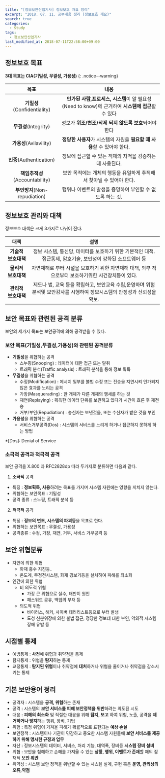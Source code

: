 ```yaml
---
title: "[정보보안산업기사] 정보보호 개요 정리"
excerpt: "2018. 07. 11. 공부내용 정리 (정보보호 개요)"
search: true
categories: 
  - Study
tags: 
  - 정보보안산업기사
last_modified_at: 2018-07-11T22:58:00+09:00
---
```



## 정보보호 목표

**3대 목표는 CIA(기밀성, 무결성, 가용성)**
{: .notice--warning}

| **목표** | **내용** |
|:-------:|:-------:|
|**기밀성**(Confidentiality)|**인가된 사람,프로세스, 시스템**이 알 필요성(Need to know)에 근거하여 **시스템에 접근**할 수 있다|
|**무결성**(Integrity)|정보가 **위조/변조/삭제 되지 않도록 보호**되어야 한다|
|**가용성**(Avilavility)|**정당한 사용자**가 시스템의 자원을 **필요할 때 사용**할 수 있어야 한다.|
|**인증**(Authentication)|정보에 접근할 수 있는 객체의 자격을 검증하는데 사용된다.|
|**책임추적성**(Accountability)|보안 목적에는 개체의 행동을 유일하게 추적해서 찾아낼 수 있어야 한다.|
|**부인방지**(Non-repudiation)|행위나 이벤트의 발생을 증명하여 부인할 수 없도록 하는 것.|

## 정보보호 관리와 대책

정보보호 대책은 크게 3가지로 나뉘어 진다.

| **대책** | **설명** |
|:-------:|:-------:|
|  **기술적 보호대책**  |정보 시스템, 통신망, 데이터를 보호하기 위한 기본적인 대책. 접근통제, 암호기술, 보안성이 강화된 소프트웨어 등|
|**물리적 보호대책**|자연재해로 부터 시설을 보호하기 위한 자연재해 대책, 외부 적으로부터 보호하기위한 시건장치등이 있다.|
|**관리적 보호대책**|제도나 법, 교육 등을 확립하고, 보안교육 수립,운영하며 위험 분석및 보안감사를 시행하여 정보시스템의 안정성과 신뢰성을 확보.|

## 보안 목표와 관련된 공격 분류

보안의 세가지 목표는 보안공격에 의해 공격받을 수 있다.

### 보안 목표(기밀성,무결성,가용성)와 관련된 공격분류

* **기밀성**을 위협하는 공격
  - 스누핑(Snooping) : 데이터에 대한 접근 또는 탈취
  - 트래픽 분석(Traffic analysis) : 트래픽 분석을 통해 정보 획득
* **무결성**을 위협하는 공격
  - 수정(Modification) : 메시지 일부를 불법 수정 또는 전송을 지연시켜 인가되지 않은 효과를 노리는 공격
  - 가장(Masquerading) : 한 개체가 다른 개체의 행새를 하는 것
  - 재연(Replaying) : 획득한 데이터 단위를 보관하고 있다가 시간이 흐른 후 재전송
  - 거부/부인(Repudiation) : 송신자는 보낸것을, 또는 수신자가 받은 것을 부인
* **가용성**을 위협하는 공격
  - 서비스거부공격(Dos) : 시스템의 서비스를 느리게 하거나 접근하지 못하게 하는 방법
  
*[Dos]: Denial of Service
  
### 소극적 공격과 적극적 공격

보안 공격을 X.800 과 RFC2828dp 따라 두가지로 분류하면 다음과 같다.

1. **소극적** 공격
  - 특징 : **정보획득, 사용**하려는 목표를 가지며 시스템 자원에는 영향을 끼치지 않는다.
  - 위협하는 보안목표 : 기밀성
  - 공격 종류 : 스누핑, 트래픽 분석 등

2. **적극적** 공격
  - 특징 : **정보의 변조, 시스템의 파괴등**을 목표로 한다.
  - 위협하는 보안목표 : 무결성, 가용성
  - 공격종류 : 수정, 가장, 재연, 거부, 서비스 거부공격 등



## 보안 위협분류

* 자연에 의한 위협
  - 화재 홍수 지진등..
  - 온도계, 무정전시스템, 화재 경보기등을 설치하여 피해를 최소화
* 인간에 의한 위협
  - 비 의도적 위협
    + 가장 큰 위협으로 실수, 태만이 원인
    + 패스워드 공유, 백업의 부재 등
  - 의도적 위협
    + 바이러스, 해커, 사이버 테러리스트등으로 부터 발생
    + 도청 신분위장에 의한 불법 접근, 정당한 정보데 대한 부인, 악의적 시스템 장애 유발 등


## 시점별 통제

* 예방통제 : **사전**에 위협과 취약점을 통제
* 탐지통제 : 위협을 **탐지**하는 통제
* 교정통제 : **탐지된 위협**이나 취약점에 **대처**하거나 위협을 줄이거나 취약점을 감소시키는 통제

## 기본 보안용어 정리

* 공격자 : 시스템을 **공격, 위협**하는 존재
* 공격 : 시스템의 **보안 서비스를 피해 보안정책을 위반**하려는 의도된 시도
* 대응 : **피해의 최소화** 및 적절한 대응을 위해 **탐지, 보고** 하여 위험, 노출, 공격을 **제거하거나 방지**하는 행위, 장비, 기법
* 위험 : 특정 위협이 가져올 피해가 확률적으로 표현되는 **예상 손실**
* 보안정책 : 시스템이나 기관이 민감하고 중요한 시스템 자원들에 **보안 서비스를 제공하기 위해 명시한 규정과 업무**
* 자산 : 정보시스템의 데이터, 서비스, 처리 기능, 대역폭, 장비등 **시스템 장비 설비**
* 위협 : 보안을 침해하고 손해를 가져올 수 있는 **상황, 행위, 이벤트가 존재**할 때의 잠재적 **보안 위반**
* 취약성 : 시스템 보안 정책을 위반할 수 있는 시스템 설계, 구현 혹은 **운영, 관리상의 오류,약점**
